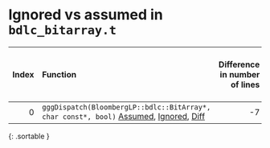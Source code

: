 # Ignored vs assumed in `bdlc_bitarray.t`

<script src="../sorttable.js"></script>
|   Index | Function                                                                                                                               |   Difference in number of lines |   Function size difference in bytes | Number of lines in assumed build   | Number of bytes in assumed build   | Number of lines in ignored build   | Number of bytes in ignored build   |
|--------:|:---------------------------------------------------------------------------------------------------------------------------------------|--------------------------------:|------------------------------------:|:-----------------------------------|:-----------------------------------|:-----------------------------------|:-----------------------------------|
|       0 | `gggDispatch(BloombergLP::bdlc::BitArray*, char const*, bool)` [Assumed](0.assume.s.txt), [Ignored](0.none.s.txt), [Diff](0.diff.html) |                              -7 |                                 -16 | 1,072                              | 4,517,360                          | 1,088                              | 4,517,520                          |
{: .sortable }
